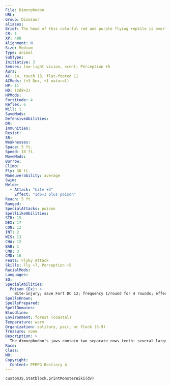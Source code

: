 ```yaml
---
File: Dimorphodon
URL: 
Group: Dinosaur
aliases: 
Brief: The head of this colorful red and purple flying reptile is overly large, and its jaws are lined with tiny sharp teeth.
CR: 1
XP: 400
Alignment: N
Size: Medium
Type: animal
SubType: 
Initiative: 3
Senses: low-light vision, scent; Perception +5
Aura: 
AC: 14, touch 13, flat-footed 11
ACMods: (+3 Dex, +1 natural)
HP: 11
HD: (2d8+2)
HPMods: 
Fortitude: 4
Reflex: 6
Will: 1
SaveMods: 
DefensiveAbilities: 
DR: 
Immunities: 
Resist: 
SR: 
Weaknesses: 
Space: 5 ft.
Speed: 10 ft.
MoveMods: 
Burrow: 
Climb: 
Fly: 30 ft.
Maneuverability: average
Swim: 
Melee: 
  - Attack: "bite +3"
    Effect: "1d6+3 plus poison"
Reach: 5 ft.
Ranged: 
SpecialAttacks: poison
SpellLikeAbilities: 
STR: 15
DEX: 17
CON: 12
INT: 2
WIS: 13
CHA: 12
BAB: 1
CMB: 3
CMD: 16
Feats: Flyby Attack
Skills: Fly +7, Perception +5
RacialMods: 
Languages: 
SQ: 
SpecialAbilities:
  Poison (Ex): >
    Bite-injury; save Fort DC 12; frequency 1/round for 4 rounds; effect 1d2 Str; cure 1 save.
SpellsKnown: 
SpellsPrepared: 
SpellDomains: 
Bloodline: 
Environment: forest (coastal)
Temperature: warm
Organization: solitary, pair, or flock (3-9)
Treasure: none
Description: >
  The dimorphodon's jaws contain two separate rows teeth: several large fangs near the front (used to grip prey and inject poison) and numerous smaller, sharp teeth along the rest of the jaw. Dimorphodons are known for being easy to train. Handle Animal checks to train dimorphodons are attempted with a +4 bonus, and a dimorphodon can know one bonus trick chosen by its trainer once the creature has been fully domesticated. A dimorphodon's wingspan is between 4 and 5 feet long.  Dimorphodon Companions  Starting Statistics: Size Small; Speed 10 ft., fly 80 ft. (clumsy); AC +1 natural armor; Attack bite (1d4); Ability Scores Str 8, Dex 15, Con 12, Int 2, Wis 14, Cha 6; SQ low-light vision, scent. 4th-Level Advancement: Attack bite (1d6); Ability Scores Str +2, Con +2; Special Attacks poison ( frequency 1 round (6); effect 1 Str damage; cure 1 save, Con-based DC).
Race: 
Class: 
MR: 
Copyright:
  Content: PFRPG Bestiary 4
---
```

```dataviewjs
customJS.Statblock.printMonsterWiki(dv)
```
